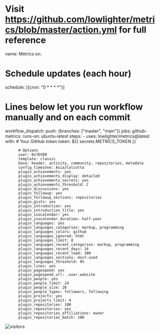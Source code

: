 # Visit https://github.com/lowlighter/metrics/blob/master/action.yml for full reference
name: Metrics
on:
  # Schedule updates (each hour)
  schedule: [{cron: "0 * * * *"}]
  # Lines below let you run workflow manually and on each commit
  workflow_dispatch:
  push: {branches: ["master", "main"]}
jobs:
  github-metrics:
    runs-on: ubuntu-latest
    steps:
      - uses: lowlighter/metrics@latest
        with:
          # Your GitHub token
          token: ${{ secrets.METRICS_TOKEN }}

          # Options
          user: 0x7EVEN
          template: classic
          base: header, activity, community, repositories, metadata
          config_timezone: Asia/Calcutta
          plugin_achievements: yes
          plugin_achievements_display: detailed
          plugin_achievements_secrets: yes
          plugin_achievements_threshold: C
          plugin_discussions: yes
          plugin_followup: yes
          plugin_followup_sections: repositories
          plugin_gists: yes
          plugin_introduction: yes
          plugin_introduction_title: yes
          plugin_isocalendar: yes
          plugin_isocalendar_duration: half-year
          plugin_languages: yes
          plugin_languages_categories: markup, programming
          plugin_languages_colors: github
          plugin_languages_ignored: html
          plugin_languages_limit: 8
          plugin_languages_recent_categories: markup, programming
          plugin_languages_recent_days: 14
          plugin_languages_recent_load: 300
          plugin_languages_sections: most-used
          plugin_languages_threshold: 0%
          plugin_lines: yes
          plugin_pagespeed: yes
          plugin_pagespeed_url: .user.website
          plugin_people: yes
          plugin_people_limit: 24
          plugin_people_size: 28
          plugin_people_types: followers, following
          plugin_projects: yes
          plugin_projects_limit: 4
          plugin_repositories: 100
          plugin_repositories: yes
          plugin_repositories_affiliations: owner
          plugin_repositories_batch: 100
![visitors](https://visitor-badge.glitch.me/badge?page_id=0x7EVEN)

<!--
**0x7EVEN/0x7EVEN** is a ✨ _special_ ✨ repository because its `README.md` (this file) appears on your GitHub profile.
[![Top Langs](https://github-readme-stats.vercel.app/api/top-langs/?username=0x7EVEN&langs_count=10)](https://github.com/0x7EVEN/github-readme-stats)
<img align="center" height="180em" src="https://github-readme-stats.vercel.app/api?username=0x7EVEN&show_icons=true&hide_border=true&&count_private=true&include_all_commits=true" />

Here are some ideas to get you started:

- 🔭 I’m currently working on ...
- 🌱 I’m currently learning ...
- 👯 I’m looking to collaborate on ...
- 🤔 I’m looking for help with ...
- 💬 Ask me about ...
- 📫 How to reach me: ...
- 😄 Pronouns: ...
- ⚡ Fun fact: ...
-->
